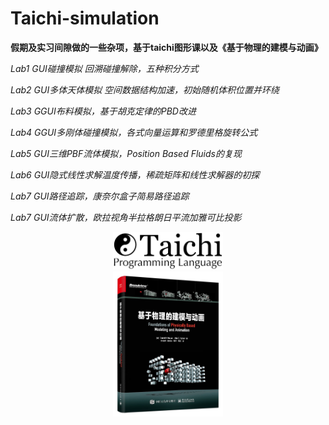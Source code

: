 # Taichi-simulation

**假期及实习间隙做的一些杂项，基于taichi图形课以及《基于物理的建模与动画》**

*Lab1 GUI碰撞模拟 回溯碰撞解除，五种积分方式*

*Lab2 GUI多体天体模拟  空间数据结构加速，初始随机体积位置并环绕*

*Lab3 GGUI布料模拟，基于胡克定律的PBD改进*

*Lab4 GGUI多刚体碰撞模拟，各式向量运算和罗德里格旋转公式*

*Lab5 GUI三维PBF流体模拟，Position Based Fluids的复现*

*Lab6 GUI隐式线性求解温度传播，稀疏矩阵和线性求解器的初探*

*Lab7 GUI路径追踪，康奈尔盒子简易路径追踪*

*Lab7 GUI流体扩散，欧拉视角半拉格朗日平流加雅可比投影*

<div align=center>
<img src="https://github.com/1242857339/Taichi-simulation/blob/main/taichi.png" width = "35%" height = "35%" />
</div>

<div align=center>
<img src="https://github.com/1242857339/Taichi-simulation/blob/main/book.jpg" width = "35%" height = "35%" />
</div>
